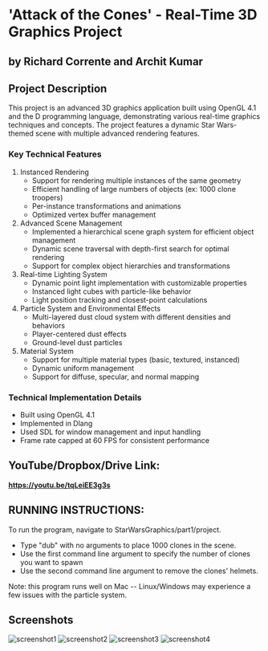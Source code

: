 # 'Attack of the Cones' - Real-Time 3D Graphics Project
## by Richard Corrente and Archit Kumar
 
## Project Description
This project is an advanced 3D graphics application built using OpenGL 4.1 and the D programming language, demonstrating various real-time graphics techniques and concepts. The project features a dynamic Star Wars-themed scene with multiple advanced rendering features.

### Key Technical Features
1. Instanced Rendering
    - Support for rendering multiple instances of the same geometry
    - Efficient handling of large numbers of objects (ex: 1000 clone troopers)
    - Per-instance transformations and animations
    - Optimized vertex buffer management
2. Advanced Scene Management
    - Implemented a hierarchical scene graph system for efficient object management
    - Dynamic scene traversal with depth-first search for optimal rendering
    - Support for complex object hierarchies and transformations
3. Real-time Lighting System
    - Dynamic point light implementation with customizable properties
    - Instanced light cubes with particle-like behavior
    - Light position tracking and closest-point calculations
4. Particle System and Environmental Effects
    - Multi-layered dust cloud system with different densities and behaviors
    - Player-centered dust effects
    - Ground-level dust particles
5. Material System
    - Support for multiple material types (basic, textured, instanced)
    - Dynamic uniform management
    - Support for diffuse, specular, and normal mapping

### Technical Implementation Details
- Built using OpenGL 4.1
- Implemented in Dlang
- Used SDL for window management and input handling
- Frame rate capped at 60 FPS for consistent performance


## YouTube/Dropbox/Drive Link: 

**https://youtu.be/tqLeiEE3g3s**

## RUNNING INSTRUCTIONS: 
To run the program, navigate to StarWarsGraphics/part1/project.
- Type "dub" with no arguments to place 1000 clones in the scene.
- Use the first command line argument to specify the number of clones you want to spawn
- Use the second command line argument to remove the clones' helmets.

Note: this program runs well on Mac -- Linux/Windows may experience a few issues with the particle system. 

## Screenshots

![screenshot1](https://i.imgur.com/wtLVVwL.png)
![screenshot2](https://i.imgur.com/vM03jLO.png)
![screenshot3](https://i.imgur.com/jYkEBSD.png)
![screenshot4](https://i.imgur.com/9G9xltU.png)
